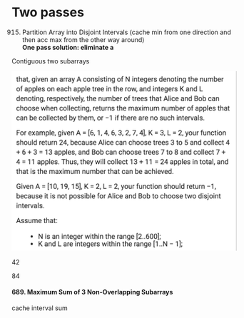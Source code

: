 # Two passes

915. Partition Array into Disjoint Intervals \(cache min from one direction and then acc max from the other way around\)  
**One pass solution: eliminate a** 

Contiguous two subarrays

![](../../.gitbook/assets/screen-shot-2018-09-20-at-6.28.37-pm.png)



42

84

#### 689. Maximum Sum of 3 Non-Overlapping Subarrays

cache interval sum

